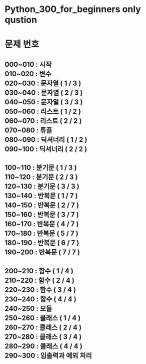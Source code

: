 # Python_300_for_beginners only qustion

# 문제 번호  

000~010 : 시작  
010~020 : 변수  
020~030 : 문자열 ( 1 / 3 )  
030~040 : 문자열 ( 2 / 3 )  
040~050 : 문자열 ( 3 / 3 )  
050~060 : 리스트 ( 1 / 2 )  
060~070 : 리스트 ( 2 / 2 )  
070~080 : 튜플  
080~090 : 딕셔너리 ( 1 / 2 )  
090~100 : 딕셔너리 ( 2 / 2 )  
---------------------------------------  
100~110 : 분기문 ( 1 / 3 )   
110~120 : 분기문 ( 2 / 3 )  
120~130 : 분기문 ( 3 / 3 )  
130~140 : 반복문 ( 1 / 7 )  
140~150 : 반복문 ( 2 / 7 )  
150~160 : 반복문 ( 3 / 7 )  
160~170 : 반복문 ( 4 / 7 )  
170~180 : 반복문 ( 5 / 7 )  
180~190 : 반복문 ( 6 / 7 )  
190~200 : 반복문 ( 7 / 7 )  
---------------------------------------  
200~210 : 함수 ( 1 / 4 )  
210~220 : 함수 ( 2 / 4 )  
220~230 : 함수 ( 3 / 4 )  
230~240 : 함수 ( 4 / 4 )  
240~250 : 모듈  
250~260 : 클래스 ( 1 / 4 )  
260~270 : 클래스 ( 2 / 4 )  
270~280 : 클래스 ( 3 / 4 )  
280~290 : 클래스 ( 4 / 4 )  
290~300 : 입출력과 예외 처리  
---------------------------------------  
